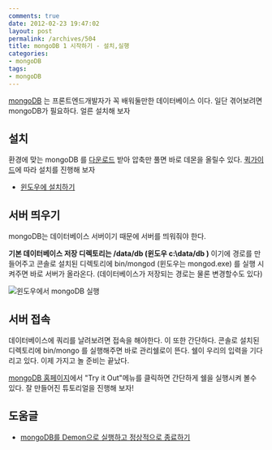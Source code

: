 ```yaml
---
comments: true
date: 2012-02-23 19:47:02
layout: post
permalink: /archives/504
title: mongoDB 1 시작하기 - 설치,실행
categories:
- mongoDB
tags:
- mongoDB
---
```


[mongoDB](http://www.mongodb.org/) 는 프론트엔드개발자가 꼭 배워둘만한 데이터베이스 이다.  일단 겪어보려면 mongoDB가 필요하다. 얼른 설치해 보자





## 설치





환경에 맞는 mongoDB 를 [다운로드](http://www.mongodb.org/downloads) 받아 압축만 풀면 바로  데몬을 올릴수 있다. [퀵가이드](http://www.mongodb.org/display/DOCS/Quickstart)에 따라 설치를 진행해 보자







  * [윈도우에 설치하기](http://blog.naver.com/PostView.nhn?blogId=ff9292&logNo=70116175704)





## 서버 띄우기





mongoDB는 데이터베이스 서버이기 때문에 서버를 띄워줘야 한다.





**기본 데이터베이스 저장 디렉토리는 /data/db (윈도우 c:\data/db )** 이기에 경로를 만들어주고  콘솔로 설치된 디렉토리에 bin/mongod (윈도우는 mongod.exe) 를 실행 시켜주면 바로 서버가 올라온다.  (데이터베이스가 저장되는 경로는 물론 변경할수도 있다)





![윈도우에서 mongoDB 실행](https://img.skitch.com/20120222-dq3gmepuf5d28mibf5rjwt5fet.jpg)





## 서버 접속





데이터베이스에 쿼리를 날려보려면 접속을 해야한다. 이 또한 간단하다.  콘솔로 설치된 디렉토리에 bin/mongo 를 실행해주면 바로 관리쉘로이 뜬다.  쉘이 우리의 입력을 기다리고 있다. 이제 가지고 놀 준비는 끝났다.





[mongoDB 홈페이지](http://www.mongodb.org/)에서 "Try it Out"메뉴를 클릭하면 간단하게 쉘을 실행시켜 볼수 있다. 잘 만들어진 튜토리얼을 진행해 보자!





## 도움글







  * [mongoDB를 Demon으로 실행하고 정상적으로 종료하기](http://blog.outsider.ne.kr/582?category=41)



